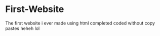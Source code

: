 # First-Website
The first website i ever made using html completed coded without copy pastes heheh lol
